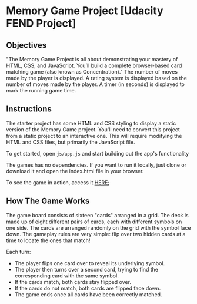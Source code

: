 # Memory Game Project [Udacity FEND Project]

## Objectives

"The Memory Game Project is all about demonstrating your mastery of HTML, CSS, and JavaScript. You’ll build a complete browser-based card matching game (also known as Concentration)."
The number of moves made by the player is displayed.
A rating system is displayed based on the number of moves made by the player.
A timer (in seconds) is displayed to mark the running game time.

## Instructions

The starter project has some HTML and CSS styling to display a static version of the Memory Game project. You'll need to convert this project from a static project to an interactive one. This will require modifying the HTML and CSS files, but primarily the JavaScript file.

To get started, open `js/app.js` and start building out the app's functionality

The games has no dependencies. If you want to run it locally, just clone or download it and open the index.html file in your browser.

To see the game in action, access it [HERE](https://digaodev.github.io/fend-project-memory-game/);

## How The Game Works

The game board consists of sixteen "cards" arranged in a grid. The deck is made up of eight different pairs of cards, each with different symbols on one side. The cards are arranged randomly on the grid with the symbol face down. The gameplay rules are very simple: flip over two hidden cards at a time to locate the ones that match!

Each turn:

- The player flips one card over to reveal its underlying symbol.
- The player then turns over a second card, trying to find the corresponding card with the same symbol.
- If the cards match, both cards stay flipped over.
- If the cards do not match, both cards are flipped face down.
- The game ends once all cards have been correctly matched.

